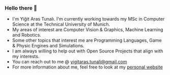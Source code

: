 ### Hello there 👋

<!--
**YigitAras/YigitAras** is a ✨ _special_ ✨ repository because its `README.md` (this file) appears on your GitHub profile.

Here are some ideas to get you started:

- 🔭 I’m currently working on ...
- 🌱 I’m currently learning ...
- 👯 I’m looking to collaborate on ...
- 🤔 I’m looking for help with ...
- 💬 Ask me about ...
- 📫 How to reach me: ...
- 😄 Pronouns: ...
- ⚡ Fun fact: ...
-->
- I'm Yiğit Aras Tunalı. I'm currently working towards my MSc in Computer Science at the Technical University of Munich. <br>
- My areas of interest are Computer Vision & Graphics, Machine Learning and Robotics.
- Some other topics that interest me are Programming Languages, Game & Physic Engines and Simulations.
- I am always willing to help out with Open Source Projects that align with my interests.
- You can reach out to me @ yigitaras.tunali@gmail.com
- For more information about me, feel free to look at my [personal website](www.yigitarastunali.com)
